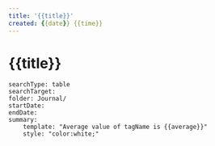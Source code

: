 ```yaml
---
title: '{{title}}'
created: {{date}} {{time}}
---
```

# {{title}}


``` tracker
searchType: table
searchTarget: 
folder: Journal/
startDate: 
endDate:
summary:
    template: "Average value of tagName is {{average}}"
    style: "color:white;"
```